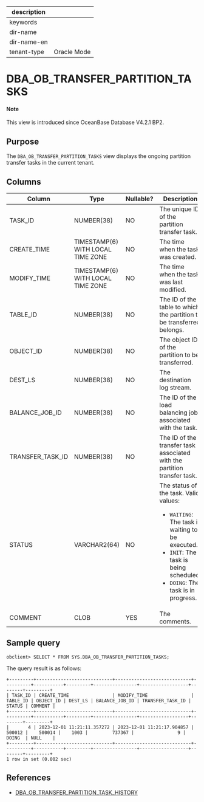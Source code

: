| description ||
|---|---|
| keywords ||
| dir-name ||
| dir-name-en ||
| tenant-type | Oracle Mode |

# DBA_OB_TRANSFER_PARTITION_TASKS

<main id="notice" type='explain'>
  <h4>Note</h4>
  <p>This view is introduced since OceanBase Database V4.2.1 BP2. </p>
</main>

## Purpose

The `DBA_OB_TRANSFER_PARTITION_TASKS` view displays the ongoing partition transfer tasks in the current tenant. 

## Columns

| **Column** | **Type** | **Nullable?** | **Description** |
| --- | --- | --- | --- |
| TASK_ID | NUMBER(38) | NO | The unique ID of the partition transfer task. |
| CREATE_TIME | TIMESTAMP(6) WITH LOCAL TIME ZONE | NO | The time when the task was created. |
| MODIFY_TIME | TIMESTAMP(6) WITH LOCAL TIME ZONE | NO | The time when the task was last modified. |
| TABLE_ID | NUMBER(38) | NO | The ID of the table to which the partition to be transferred belongs. |
| OBJECT_ID | NUMBER(38) | NO | The object ID of the partition to be transferred. |
| DEST_LS | NUMBER(38) | NO | The destination log stream. |
| BALANCE_JOB_ID | NUMBER(38) | NO | The ID of the load balancing job associated with the task. |
| TRANSFER_TASK_ID | NUMBER(38) | NO | The ID of the transfer task associated with the partition transfer task. |
| STATUS | VARCHAR2(64) | NO | The status of the task. Valid values:<ul><li>`WAITING`: The task is waiting to be executed.</li><li>`INIT`: The task is being scheduled.</li><li>`DOING`: The task is in progress.</li></ul> |
| COMMENT | CLOB | YES | The comments. |

## Sample query

```shell
obclient> SELECT * FROM SYS.DBA_OB_TRANSFER_PARTITION_TASKS;
```

The query result is as follows:

```shell
+---------+----------------------------+----------------------------+----------+-----------+---------+----------------+------------------+--------+---------+
| TASK_ID | CREATE_TIME                | MODIFY_TIME                | TABLE_ID | OBJECT_ID | DEST_LS | BALANCE_JOB_ID | TRANSFER_TASK_ID | STATUS | COMMENT |
+---------+----------------------------+----------------------------+----------+-----------+---------+----------------+------------------+--------+---------+
|       4 | 2023-12-01 11:21:11.357272 | 2023-12-01 11:21:17.904857 |   500012 |    500014 |    1003 |         737367 |                9 | DOING  | NULL    |
+---------+----------------------------+----------------------------+----------+-----------+---------+----------------+------------------+--------+---------+
1 row in set (0.002 sec)
```

## References

* [DBA_OB_TRANSFER_PARTITION_TASK_HISTORY](16400.dba_ob_transfer_partition_tasks_history-of-oracle-mode.md)
